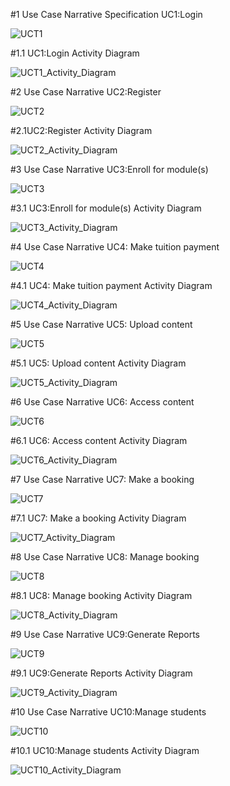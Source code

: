 #1 Use Case Narrative Specification UC1:Login

![UCT1](https://github.com/Simvile/EduTech/assets/115091699/ec1f2e3b-b49e-4d95-b6fd-d688a1f81547)

#1.1 UC1:Login Activity Diagram

![UCT1_Activity_Diagram](https://github.com/Simvile/EduTech/assets/115091699/256357c0-6169-41e9-ac9d-930edeacc60a)



#2 Use Case Narrative UC2:Register

![UCT2](https://github.com/Simvile/EduTech/assets/115091699/36da9e32-7a1f-4498-a319-1820932bac9b)

#2.1UC2:Register Activity Diagram

![UCT2_Activity_Diagram](https://github.com/Simvile/EduTech/assets/115091699/1977acef-944b-4e48-a1df-e86d555bfdb7)


#3 Use Case Narrative UC3:Enroll for module(s)

![UCT3](https://github.com/Simvile/EduTech/assets/115091699/0cf7f062-79ac-49ba-82a4-63ab57528651)

#3.1 UC3:Enroll for module(s) Activity Diagram

![UCT3_Activity_Diagram](https://github.com/Simvile/EduTech/assets/115091699/586c38c5-6027-4e9f-bd36-df93d38e031a)

#4 Use Case Narrative UC4: Make tuition payment

![UCT4](https://github.com/Simvile/EduTech/assets/115091699/e22271b3-7cd2-423f-b7d7-13274f266a43)

#4.1 UC4: Make tuition payment Activity Diagram

![UCT4_Activity_Diagram](https://github.com/Simvile/EduTech/assets/115091699/4cd034d4-99bc-4ec3-b4c4-98bec4625dfd)

#5 Use Case Narrative UC5: Upload content

![UCT5](https://github.com/Simvile/EduTech/assets/115091699/9d1bbd07-8c41-4bd9-bfcb-4b3732bf8b52)

#5.1 UC5: Upload content Activity Diagram

![UCT5_Activity_Diagram](https://github.com/Simvile/EduTech/assets/115091699/3b3fdaf9-92a4-4ec5-a3dd-4fb82418e942)


#6 Use Case Narrative UC6: Access content

![UCT6](https://github.com/Simvile/EduTech/assets/115091699/af62d32e-84c4-481a-85e5-72ed221ae49c)

#6.1 UC6: Access content Activity Diagram

![UCT6_Activity_Diagram](https://github.com/Simvile/EduTech/assets/115091699/fd6e6f9f-a539-4941-81ff-1dc880d631a2)

#7 Use Case Narrative UC7: Make a booking

![UCT7](https://github.com/Simvile/EduTech/assets/115091699/b84d4720-99bb-4655-8ff2-623c3f5813fc)

#7.1 UC7: Make a booking Activity Diagram

![UCT7_Activity_Diagram](https://github.com/Simvile/EduTech/assets/115091699/c8f425ac-f75f-4fcc-b7d8-c27352ad86c3)

#8 Use Case Narrative UC8: Manage booking

![UCT8](https://github.com/Simvile/EduTech/assets/115091699/949cd172-5906-4485-b4cf-8e2e4b13cb8c)

#8.1 UC8: Manage booking Activity Diagram

![UCT8_Activity_Diagram](https://github.com/Simvile/EduTech/assets/115091699/10189178-4066-4943-b8e0-487e8458b37a)

#9 Use Case Narrative UC9:Generate Reports

![UCT9](https://github.com/Simvile/EduTech/assets/115091699/bcafa036-179f-42e0-a32f-0725a44e91c3)

#9.1 UC9:Generate Reports Activity Diagram

![UCT9_Activity_Diagram](https://github.com/Simvile/EduTech/assets/115091699/13187f98-3d16-444c-80f6-73c09d0679a8)

#10 Use Case Narrative UC10:Manage students

![UCT10](https://github.com/Simvile/EduTech/assets/115091699/d33175b5-cd55-4670-83e2-7ff3d768d5d6)

#10.1 UC10:Manage students Activity Diagram

![UCT10_Activity_Diagram](https://github.com/Simvile/EduTech/assets/115091699/172898a6-11a6-4aaf-a204-6058eaa26906)












